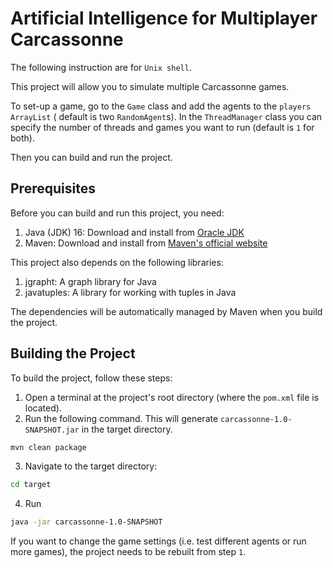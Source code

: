 # Artificial Intelligence for Multiplayer Carcassonne
The following instruction are for `Unix shell`.

This project will allow you to simulate multiple Carcassonne games.

To set-up a game, go to the `Game` class and add the agents to the `players` `ArrayList` ( default is two `RandomAgent`s). 
In the `ThreadManager` class you can specify the number of threads and games you want to run (default is `1` for both).

Then you can build and run the project.

## Prerequisites

Before you can build and run this project, you need:

1. Java (JDK) 16: Download and install from [Oracle JDK](https://www.oracle.com/java/technologies/javase-jdk14-downloads.html)
2. Maven: Download and install from [Maven's official website](https://maven.apache.org/download.cgi)

This project also depends on the following libraries:

1. jgrapht: A graph library for Java
2. javatuples: A library for working with tuples in Java

The dependencies will be automatically managed by Maven when you build the project.

## Building the Project

To build the project, follow these steps:

1. Open a terminal at the project's root directory (where the `pom.xml` file is located).
2. Run the following command. This will generate `carcassonne-1.0-SNAPSHOT.jar` in the target directory.

```sh
mvn clean package
```


3. Navigate to the target directory:
```sh
cd target
``` 
4. Run
```sh
java -jar carcassonne-1.0-SNAPSHOT
```
If you want to change the game settings (i.e. test different agents or run more games), the project needs to be rebuilt from step `1`.
